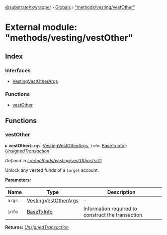 [@substrate/txwrapper](../README.md) › [Globals](../globals.md) › ["methods/vesting/vestOther"](_methods_vesting_vestother_.md)

# External module: "methods/vesting/vestOther"

## Index

### Interfaces

* [VestingVestOtherArgs](../interfaces/_methods_vesting_vestother_.vestingvestotherargs.md)

### Functions

* [vestOther](_methods_vesting_vestother_.md#vestother)

## Functions

###  vestOther

▸ **vestOther**(`args`: [VestingVestOtherArgs](../interfaces/_methods_vesting_vestother_.vestingvestotherargs.md), `info`: [BaseTxInfo](../interfaces/_util_types_.basetxinfo.md)): *[UnsignedTransaction](../interfaces/_util_types_.unsignedtransaction.md)*

*Defined in [src/methods/vesting/vestOther.ts:21](https://github.com/paritytech/txwrapper/blob/562ba6e/src/methods/vesting/vestOther.ts#L21)*

Unlock any vested funds of a `target` account.

**Parameters:**

Name | Type | Description |
------ | ------ | ------ |
`args` | [VestingVestOtherArgs](../interfaces/_methods_vesting_vestother_.vestingvestotherargs.md) | - |
`info` | [BaseTxInfo](../interfaces/_util_types_.basetxinfo.md) | Information required to construct the transaction.  |

**Returns:** *[UnsignedTransaction](../interfaces/_util_types_.unsignedtransaction.md)*
